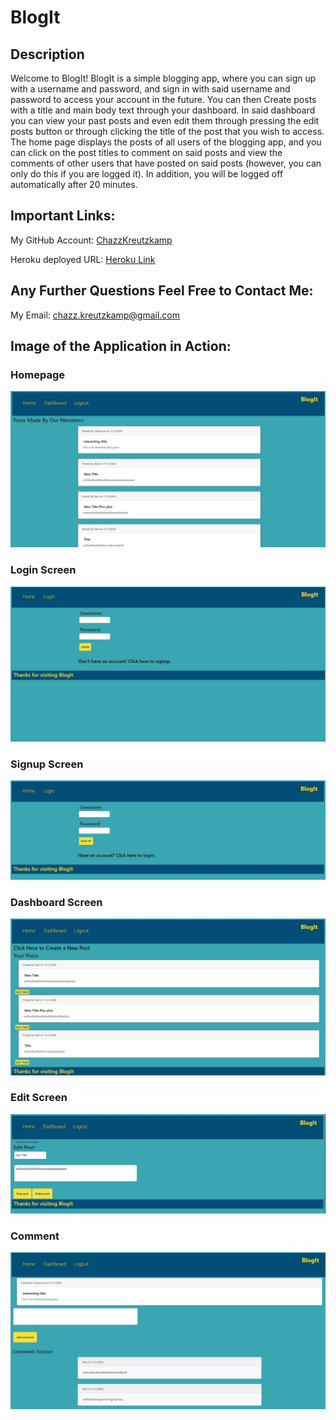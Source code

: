 # BlogIt

## Description

Welcome to BlogIt! BlogIt is a simple blogging app, where you can sign up with a username and password, and sign in with said username and password to access your account in the future. You can then Create posts with a title and main body text through your dashboard. In said dashboard you can view your past posts and even edit them through pressing the edit posts button or through clicking the title of the post that you wish to access. The home page displays the posts of all users of the blogging app, and you can click on the post titles to comment on said posts and view the comments of other users that have posted on said posts (however, you can only do this if you are logged it). In addition, you will be logged off automatically after 20 minutes.

## Important Links:

My GitHub Account: [ChazzKreutzkamp](https://github.com/ChazzKreutzkamp)

Heroku deployed URL: [Heroku Link]()

## Any Further Questions Feel Free to Contact Me:

My Email: chazz.kreutzkamp@gmail.com

## Image of the Application in Action:

### Homepage
![al text](https://github.com/ChazzKreutzkamp/BlogIt-Challenge-14/blob/main/README-IMG/Home.JPG)

### Login Screen
![al text](https://github.com/ChazzKreutzkamp/BlogIt-Challenge-14/blob/main/README-IMG/Login.JPG)

### Signup Screen
![al text](https://github.com/ChazzKreutzkamp/BlogIt-Challenge-14/blob/main/README-IMG/signup.JPG)

### Dashboard Screen
![al text](https://github.com/ChazzKreutzkamp/BlogIt-Challenge-14/blob/main/README-IMG/dashboard.JPG)

### Edit Screen
![al text](https://github.com/ChazzKreutzkamp/BlogIt-Challenge-14/blob/main/README-IMG/edit.JPG)

### Comment
![al text](https://github.com/ChazzKreutzkamp/BlogIt-Challenge-14/blob/main/README-IMG/Comment.JPG)
